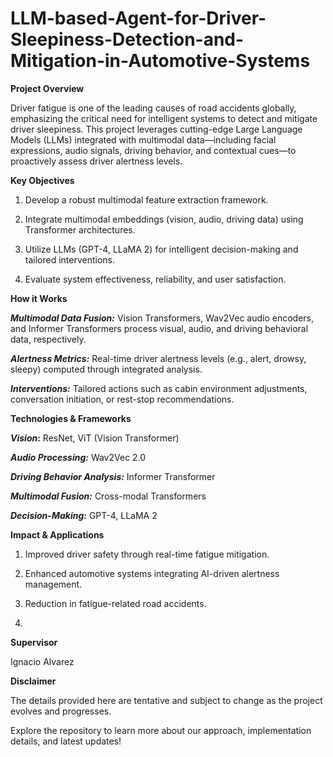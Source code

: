 # LLM-based-Agent-for-Driver-Sleepiness-Detection-and-Mitigation-in-Automotive-Systems

**Project Overview**

Driver fatigue is one of the leading causes of road accidents globally, emphasizing the critical need for intelligent systems to detect and mitigate driver sleepiness. This project leverages cutting-edge Large Language Models (LLMs) integrated with multimodal data—including facial expressions, audio signals, driving behavior, and contextual cues—to proactively assess driver alertness levels.


**Key Objectives**

1. Develop a robust multimodal feature extraction framework.

2. Integrate multimodal embeddings (vision, audio, driving data) using Transformer architectures.

3. Utilize LLMs (GPT-4, LLaMA 2) for intelligent decision-making and tailored interventions.

4. Evaluate system effectiveness, reliability, and user satisfaction.
   

**How it Works**

**_Multimodal Data Fusion:_** Vision Transformers, Wav2Vec audio encoders, and Informer Transformers process visual, audio, and driving behavioral data, respectively.

**_Alertness Metrics:_** Real-time driver alertness levels (e.g., alert, drowsy, sleepy) computed through integrated analysis.

**_Interventions:_** Tailored actions such as cabin environment adjustments, conversation initiation, or rest-stop recommendations.


**Technologies & Frameworks**

**_Vision_:** ResNet, ViT (Vision Transformer)

_**Audio Processing:**_ Wav2Vec 2.0

_**Driving Behavior Analysis:**_ Informer Transformer

**_Multimodal Fusion:_** Cross-modal Transformers

_**Decision-Making:**_ GPT-4, LLaMA 2


**Impact & Applications**

1. Improved driver safety through real-time fatigue mitigation.

2. Enhanced automotive systems integrating AI-driven alertness management.

3. Reduction in fatigue-related road accidents.
4. 

**Supervisor**

Ignacio Alvarez


**Disclaimer**

The details provided here are tentative and subject to change as the project evolves and progresses.

Explore the repository to learn more about our approach, implementation details, and latest updates!
